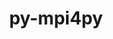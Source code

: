 ---
title: "py-mpi4py"
layout: cache
categories: [package, develop-2023-11-05]
meta: {"versions": ["3.1.4"], "compilers": ["cce@=15.0.1", "gcc@=11.1.0", "gcc@=11.4.0", "gcc@=9.4.0", "oneapi@=2023.2.0"], "oss": ["rhel8", "ubuntu20.04"], "platforms": ["linux"], "targets": ["neoverse_v1", "ppc64le", "x86_64_v3", "zen4"], "stacks": ["data-vis-sdk", "e4s", "e4s-cray-rhel", "e4s-neoverse_v1", "e4s-oneapi", "e4s-power", "e4s-rocm-external", "root"], "num_specs": 14, "num_specs_by_stack": {"e4s-cray-rhel": 1, "root": 14, "e4s-neoverse_v1": 2, "e4s-power": 2, "data-vis-sdk": 2, "e4s": 3, "e4s-rocm-external": 1, "e4s-oneapi": 4}}
spec_details: [{"hash": "kbm7bylkkm7fve7es6bxozbnhyb75kv5", "compiler": "cce@=15.0.1", "versions": ["3.1.4"], "os": "rhel8", "platform": "linux", "target": "zen4", "variants": ["build_system=python_pip"], "stacks": ["e4s-cray-rhel", "root"], "size": "-", "tarball": "https://binaries.spack.io/releases/develop-2023-11-05/build_cache/linux-rhel8-zen4/cce-15.0.1/py-mpi4py-3.1.4/linux-rhel8-zen4-cce-15.0.1-py-mpi4py-3.1.4-kbm7bylkkm7fve7es6bxozbnhyb75kv5.spack"}, {"hash": "5rlwztmebzqsem3s3ppoz6dckap7osrx", "compiler": "gcc@=11.4.0", "versions": ["3.1.4"], "os": "ubuntu20.04", "platform": "linux", "target": "neoverse_v1", "variants": ["build_system=python_pip"], "stacks": ["e4s-neoverse_v1", "root"], "size": "-", "tarball": "https://binaries.spack.io/releases/develop-2023-11-05/build_cache/linux-ubuntu20.04-neoverse_v1/gcc-11.4.0/py-mpi4py-3.1.4/linux-ubuntu20.04-neoverse_v1-gcc-11.4.0-py-mpi4py-3.1.4-5rlwztmebzqsem3s3ppoz6dckap7osrx.spack"}, {"hash": "nlnavbwhzkxwgystqfzltqzf57gnd2fu", "compiler": "gcc@=11.4.0", "versions": ["3.1.4"], "os": "ubuntu20.04", "platform": "linux", "target": "neoverse_v1", "variants": ["build_system=python_pip"], "stacks": ["e4s-neoverse_v1", "root"], "size": "-", "tarball": "https://binaries.spack.io/releases/develop-2023-11-05/build_cache/linux-ubuntu20.04-neoverse_v1/gcc-11.4.0/py-mpi4py-3.1.4/linux-ubuntu20.04-neoverse_v1-gcc-11.4.0-py-mpi4py-3.1.4-nlnavbwhzkxwgystqfzltqzf57gnd2fu.spack"}, {"hash": "yum3xtssi45cgufudf355rwq56iambkr", "compiler": "gcc@=9.4.0", "versions": ["3.1.4"], "os": "ubuntu20.04", "platform": "linux", "target": "ppc64le", "variants": ["build_system=python_pip"], "stacks": ["e4s-power", "root"], "size": "-", "tarball": "https://binaries.spack.io/releases/develop-2023-11-05/build_cache/linux-ubuntu20.04-ppc64le/gcc-9.4.0/py-mpi4py-3.1.4/linux-ubuntu20.04-ppc64le-gcc-9.4.0-py-mpi4py-3.1.4-yum3xtssi45cgufudf355rwq56iambkr.spack"}, {"hash": "zh24bjncbr6tkgmmc7h7tjq5gip2nfeb", "compiler": "gcc@=9.4.0", "versions": ["3.1.4"], "os": "ubuntu20.04", "platform": "linux", "target": "ppc64le", "variants": ["build_system=python_pip"], "stacks": ["e4s-power", "root"], "size": "-", "tarball": "https://binaries.spack.io/releases/develop-2023-11-05/build_cache/linux-ubuntu20.04-ppc64le/gcc-9.4.0/py-mpi4py-3.1.4/linux-ubuntu20.04-ppc64le-gcc-9.4.0-py-mpi4py-3.1.4-zh24bjncbr6tkgmmc7h7tjq5gip2nfeb.spack"}, {"hash": "3debvt7emqr5gww4yu6pasg6iol7cx34", "compiler": "gcc@=11.1.0", "versions": ["3.1.4"], "os": "ubuntu20.04", "platform": "linux", "target": "x86_64_v3", "variants": ["build_system=python_pip"], "stacks": ["root", "data-vis-sdk"], "size": "-", "tarball": "https://binaries.spack.io/releases/develop-2023-11-05/build_cache/linux-ubuntu20.04-x86_64_v3/gcc-11.1.0/py-mpi4py-3.1.4/linux-ubuntu20.04-x86_64_v3-gcc-11.1.0-py-mpi4py-3.1.4-3debvt7emqr5gww4yu6pasg6iol7cx34.spack"}, {"hash": "b5durblgo2av6imsxksjt2x5dqcqrdsh", "compiler": "gcc@=11.1.0", "versions": ["3.1.4"], "os": "ubuntu20.04", "platform": "linux", "target": "x86_64_v3", "variants": ["build_system=python_pip"], "stacks": ["root", "data-vis-sdk"], "size": "-", "tarball": "https://binaries.spack.io/releases/develop-2023-11-05/build_cache/linux-ubuntu20.04-x86_64_v3/gcc-11.1.0/py-mpi4py-3.1.4/linux-ubuntu20.04-x86_64_v3-gcc-11.1.0-py-mpi4py-3.1.4-b5durblgo2av6imsxksjt2x5dqcqrdsh.spack"}, {"hash": "lseydixtjakunhsg76zrsjkpbstcnekf", "compiler": "gcc@=11.4.0", "versions": ["3.1.4"], "os": "ubuntu20.04", "platform": "linux", "target": "x86_64_v3", "variants": ["build_system=python_pip"], "stacks": ["e4s", "e4s-rocm-external", "root"], "size": "-", "tarball": "https://binaries.spack.io/releases/develop-2023-11-05/build_cache/linux-ubuntu20.04-x86_64_v3/gcc-11.4.0/py-mpi4py-3.1.4/linux-ubuntu20.04-x86_64_v3-gcc-11.4.0-py-mpi4py-3.1.4-lseydixtjakunhsg76zrsjkpbstcnekf.spack"}, {"hash": "hnz7rsy3tbjtzxeae3bgzve4y3datye7", "compiler": "gcc@=11.4.0", "versions": ["3.1.4"], "os": "ubuntu20.04", "platform": "linux", "target": "x86_64_v3", "variants": ["build_system=python_pip"], "stacks": ["e4s", "root"], "size": "-", "tarball": "https://binaries.spack.io/releases/develop-2023-11-05/build_cache/linux-ubuntu20.04-x86_64_v3/gcc-11.4.0/py-mpi4py-3.1.4/linux-ubuntu20.04-x86_64_v3-gcc-11.4.0-py-mpi4py-3.1.4-hnz7rsy3tbjtzxeae3bgzve4y3datye7.spack"}, {"hash": "63egtf3sc2ybcuwr4zgwv4n377wzjat2", "compiler": "gcc@=11.4.0", "versions": ["3.1.4"], "os": "ubuntu20.04", "platform": "linux", "target": "x86_64_v3", "variants": ["build_system=python_pip"], "stacks": ["e4s", "root"], "size": "-", "tarball": "https://binaries.spack.io/releases/develop-2023-11-05/build_cache/linux-ubuntu20.04-x86_64_v3/gcc-11.4.0/py-mpi4py-3.1.4/linux-ubuntu20.04-x86_64_v3-gcc-11.4.0-py-mpi4py-3.1.4-63egtf3sc2ybcuwr4zgwv4n377wzjat2.spack"}, {"hash": "37a5i6tzibdse54zlgxrktq7p4uu6ruo", "compiler": "oneapi@=2023.2.0", "versions": ["3.1.4"], "os": "ubuntu20.04", "platform": "linux", "target": "x86_64_v3", "variants": ["build_system=python_pip"], "stacks": ["root", "e4s-oneapi"], "size": "-", "tarball": "https://binaries.spack.io/releases/develop-2023-11-05/build_cache/linux-ubuntu20.04-x86_64_v3/oneapi-2023.2.0/py-mpi4py-3.1.4/linux-ubuntu20.04-x86_64_v3-oneapi-2023.2.0-py-mpi4py-3.1.4-37a5i6tzibdse54zlgxrktq7p4uu6ruo.spack"}, {"hash": "eewtb5z4gj5gy2qjjxuq7zfxticib3g3", "compiler": "oneapi@=2023.2.0", "versions": ["3.1.4"], "os": "ubuntu20.04", "platform": "linux", "target": "x86_64_v3", "variants": ["build_system=python_pip"], "stacks": ["root", "e4s-oneapi"], "size": "-", "tarball": "https://binaries.spack.io/releases/develop-2023-11-05/build_cache/linux-ubuntu20.04-x86_64_v3/oneapi-2023.2.0/py-mpi4py-3.1.4/linux-ubuntu20.04-x86_64_v3-oneapi-2023.2.0-py-mpi4py-3.1.4-eewtb5z4gj5gy2qjjxuq7zfxticib3g3.spack"}, {"hash": "geumab3gxabl7zqelvm6luwwypards42", "compiler": "oneapi@=2023.2.0", "versions": ["3.1.4"], "os": "ubuntu20.04", "platform": "linux", "target": "x86_64_v3", "variants": ["build_system=python_pip"], "stacks": ["root", "e4s-oneapi"], "size": "-", "tarball": "https://binaries.spack.io/releases/develop-2023-11-05/build_cache/linux-ubuntu20.04-x86_64_v3/oneapi-2023.2.0/py-mpi4py-3.1.4/linux-ubuntu20.04-x86_64_v3-oneapi-2023.2.0-py-mpi4py-3.1.4-geumab3gxabl7zqelvm6luwwypards42.spack"}, {"hash": "q55xna6oe4mzgzlcd27j6vwcjczakut6", "compiler": "oneapi@=2023.2.0", "versions": ["3.1.4"], "os": "ubuntu20.04", "platform": "linux", "target": "x86_64_v3", "variants": ["build_system=python_pip"], "stacks": ["root", "e4s-oneapi"], "size": "-", "tarball": "https://binaries.spack.io/releases/develop-2023-11-05/build_cache/linux-ubuntu20.04-x86_64_v3/oneapi-2023.2.0/py-mpi4py-3.1.4/linux-ubuntu20.04-x86_64_v3-oneapi-2023.2.0-py-mpi4py-3.1.4-q55xna6oe4mzgzlcd27j6vwcjczakut6.spack"}]
---